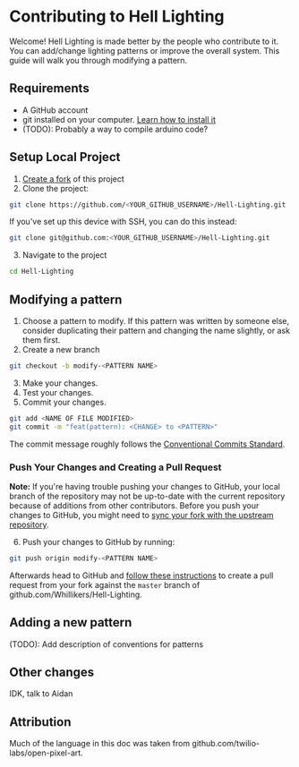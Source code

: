 # Contributing to Hell Lighting

Welcome! Hell Lighting is made better by the people who contribute to it. You can add/change lighting patterns or improve the overall system. This guide will walk you through modifying a pattern.

## Requirements

- A GitHub account
- git installed on your computer. [Learn how to install it](https://help.github.com/en/articles/set-up-git)
- (TODO): Probably a way to compile arduino code?

## Setup Local Project

1. [Create a fork](https://help.github.com/en/articles/fork-a-repo) of this project
2. Clone the project:
```bash
git clone https://github.com/<YOUR_GITHUB_USERNAME>/Hell-Lighting.git
```
If you've set up this device with SSH, you can do this instead:
```bash
git clone git@github.com:<YOUR_GITHUB_USERNAME>/Hell-Lighting.git
```
3. Navigate to the project
```bash
cd Hell-Lighting
```

## Modifying a pattern

1. Choose a pattern to modify. If this pattern was written by someone else, consider duplicating their pattern and changing the name slightly, or ask them first.
2. Create a new branch
```bash
git checkout -b modify-<PATTERN NAME>
```
3. Make your changes.
4. Test your changes.
5. Commit your changes.
```bash
git add <NAME OF FILE MODIFIED>
git commit -m "feat(pattern): <CHANGE> to <PATTERN>"
```
The commit message roughly follows the [Conventional Commits Standard](https://www.conventionalcommits.org/en/v1.0.0-beta.4/).

### Push Your Changes and Creating a Pull Request

**Note:** If you're having trouble pushing your changes to GitHub, your local branch of the repository may not be up-to-date with the current repository because of additions from other contributors. Before you push your changes to GitHub, you might need to [sync your fork with the upstream repository](https://help.github.com/en/articles/syncing-a-fork).

6. Push your changes to GitHub by running:
```bash
git push origin modify-<PATTERN NAME>
```

Afterwards head to GitHub and [follow these instructions](https://help.github.com/en/articles/creating-a-pull-request-from-a-fork) to create a pull request from your fork against the `master` branch of github.com/Whillikers/Hell-Lighting.

## Adding a new pattern

(TODO): Add description of conventions for patterns

## Other changes

IDK, talk to Aidan

## Attribution

Much of the language in this doc was taken from github.com/twilio-labs/open-pixel-art.
